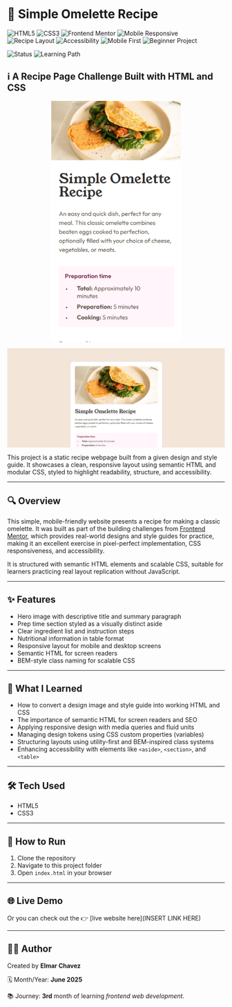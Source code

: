 # 📁 Simple Omelette Recipe

![HTML5](https://img.shields.io/badge/HTML5-E34F26?style=for-the-badge&logo=html5&logoColor=white)
![CSS3](https://img.shields.io/badge/CSS3-1572B6?style=for-the-badge&logo=css3&logoColor=white)
![Frontend Mentor](https://img.shields.io/badge/Frontend%20Mentor-Challenge-3E54AC?style=for-the-badge&logo=frontendmentor&logoColor=white)
![Mobile Responsive](https://img.shields.io/badge/Responsive-Mobile%20Friendly-success?style=for-the-badge&logo=responsive-design&logoColor=white)
![Recipe Layout](https://img.shields.io/badge/Layout-Recipe-orange?style=for-the-badge)
![Accessibility](https://img.shields.io/badge/Accessibility-AA%20Level-9E5CFF?style=for-the-badge&logo=w3c&logoColor=white)
![Mobile First](https://img.shields.io/badge/Mobile%20First-Design-F57F17?style=for-the-badge)
![Beginner Project](https://img.shields.io/badge/Level-Beginner-blueviolet?style=for-the-badge)

![Status](https://img.shields.io/badge/status-complete-brightgreen)
![Learning Path](https://img.shields.io/badge/learning%20path-month%203-blue)

## ℹ️ A Recipe Page Challenge Built with HTML and CSS

<div style="display: flex; align-items: center; justify-content: center; flex-direction: column; gap: 1em; margin-bottom: 1em">
    <img src="./screenshot1.png" alt="Screenshot of the recipe page" width="300">
    <img src="./screenshot2.png" alt="Screenshot of ingredients section" width="600">
</div>

This project is a static recipe webpage built from a given design and style guide. It showcases a clean, responsive layout using semantic HTML and modular CSS, styled to highlight readability, structure, and accessibility.

---

## 🔍 Overview

This simple, mobile-friendly website presents a recipe for making a classic omelette. It was built as part of the building challenges from [Frontend Mentor](https://www.frontendmentor.io/challenges/recipe-page-KiTsR8QQKm), which provides real-world designs and style guides for practice, making it an excellent exercise in pixel-perfect implementation, CSS responsiveness, and accessibility.

It is structured with semantic HTML elements and scalable CSS, suitable for learners practicing real layout replication without JavaScript.

---

## ✨ Features

- Hero image with descriptive title and summary paragraph
- Prep time section styled as a visually distinct aside
- Clear ingredient list and instruction steps
- Nutritional information in table format
- Responsive layout for mobile and desktop screens
- Semantic HTML for screen readers
- BEM-style class naming for scalable CSS

---

## 🧠 What I Learned

- How to convert a design image and style guide into working HTML and CSS
- The importance of semantic HTML for screen readers and SEO
- Applying responsive design with media queries and fluid units
- Managing design tokens using CSS custom properties (variables)
- Structuring layouts using utility-first and BEM-inspired class systems
- Enhancing accessibility with elements like `<aside>`, `<section>`, and `<table>`

---

## 🛠️ Tech Used

- HTML5
- CSS3

---

## 🚀 How to Run

1. Clone the repository
2. Navigate to this project folder
3. Open `index.html` in your browser

---

## 🌐 Live Demo

Or you can check out the 👉 [live website here](INSERT LINK HERE)

---

## 🧑‍💻 Author

Created by **Elmar Chavez**

🗓️ Month/Year: **June 2025**

📚 Journey: **3rd** month of learning _frontend web development_.
